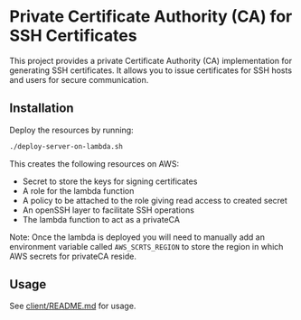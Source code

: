 # Private Certificate Authority (CA) for SSH Certificates

This project provides a private Certificate Authority (CA) implementation for generating SSH certificates. It allows you to issue certificates for SSH hosts and users for secure communication.

## Installation

Deploy the resources by running:

```bash
./deploy-server-on-lambda.sh
```

This creates the following resources on AWS:

- Secret to store the keys for signing certificates
- A role for the lambda function
- A policy to be attached to the role giving read access to created secret
- An openSSH layer to facilitate SSH operations
- The lambda function to act as a privateCA

Note: Once the lambda is deployed you will need to manually add an environment variable called `AWS_SCRTS_REGION` to store the region in which AWS secrets for privateCA reside.

## Usage

See [client/README.md](client/README.md) for usage.
